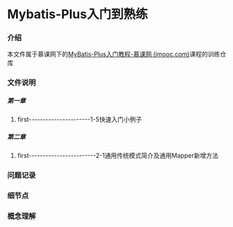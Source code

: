 # Mybatis-Plus入门到熟练

### 介绍

本文件属于慕课网下的[MyBatis-Plus入门教程-慕课网 (imooc.com)](https://www.imooc.com/learn/1130)课程的训练仓库

### 文件说明

##### 第一章

1. first----------------------1-5快速入门小例子

##### 第二章

1. first------------------------2-1通用传统模式简介及通用Mapper新增方法

### 问题记录

### 细节点

### 概念理解



